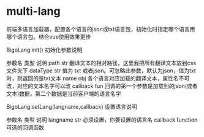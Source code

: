 # multi-lang
前端多语言加载器，配置各个语言的json或txt语言包，初始化时指定哪个语言用哪个语言包。结合vue使用效果更佳


BigoLang.init() 初始化参数说明

参数名   	  类型	      说明
path	       str	      翻译文本的相对路径，这里我把所有翻译文本放到css文件夹下
dataType	   str	      值为 txt 或者json。可忽略此参数，默认为json，值为txt时，则返回的是txt文本
name	       obj	      各个语言对应加载的翻译文本，属性名不可改，对应的文本名字可以改
callback	   fun	      回调的第一个参数是加载到的json(或者文本)数据，第二个数据是当前客户端的语言名字


BigoLang.setLang(langname,callback) 设置语言说明

参数名	    类型	      说明
langname	 str	       必须设置，你要设置的语言名
callback	 function	   可选的回调函数
